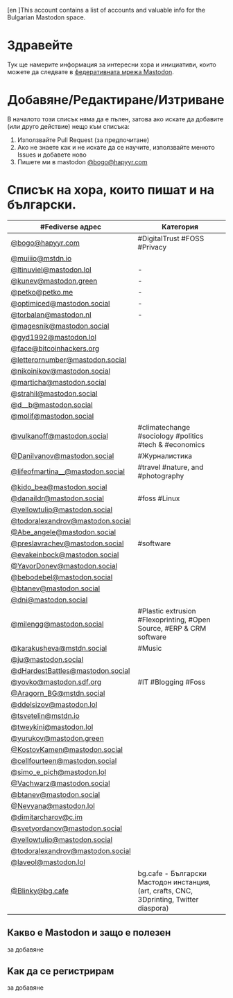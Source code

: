 [en ]This account contains a list of accounts and valuable info for the Bulgarian Mastodon space. 

# Здравейте
Тук ще намерите информация за интересни хора и инициативи, които можете да следвате в [федеративната мрежа Mastodon](https://docs.joinmastodon.org/).

# Добавянe/Редактиране/Изтриване
В началото този списък няма да е пълен, затова ако искате да добавите (или друго действие) нещо към списъка:

1. Използвайте Pull Request (за предпочитане) 
2. Aко не знаете как и не искате да се научите, използвайте менюто Issues и добавете ново
3. Пишете ми в mastodon [@bogo@hapyyr.com](https://hapyyr.com/@bogo) 


# Списък на хора, които пишат и на български.

| #Fediverse адрес  | Категория |
| ------------- | ------------- |
|[@bogo@hapyyr.com](https://hapyyr.com/@bogo) | #DigitalTrust #FOSS #Privacy|
|[@muiiio@mstdn.io](http://mstdn.io/@muiiio) | |
|[@ltinuviel@mastodon.lol](https://mastodon.lol/@ltinuviel) | - |
|[@kunev@mastodon.green](https://mastodon.green/@kunev) | - |
|[@petko@petko.me](https://petko.me/@petko) |-  |
|[@optimiced@mastodon.social](https://mastodon.social/@optimiced) | - |
|[@torbalan@mastodon.nl](https://mastodon.nl/@torbalan) |- |
|[@magesnik@mastodon.social](https://mastodon.social/@magesnik) |  |
|[@gyd1992@mastodon.lol](https://mastodon.lol/@gyd1992) |  |
|[@face@bitcoinhackers.org](https://bitcoinhackers.org/@face) |  |
|[@letterornumber@mastodon.social](https://mastodon.social/@letterornumber) |  |
|[@nikoinikov@mastodon.social](https://astodon.social/@nikoinikov)|  |
|[@marticha@mastodon.social](https://mastodon.social/@marticha) |  |
|[@strahil@mastodon.social](https://mastodon.social/@strahil) |  |
|[@d__b@mastodon.social](https://mastodon.social/@d__b)  |  |
|[@molif@mastodon.social](https://mastodon.social/@molif) |  |
|[@vulkanoff@mastodon.social](https://mastodon.social/@vulkanoff) |  #climatechange #sociology #politics #tech & #economics   |
|[@DaniIvanov@mastodon.social](https://mastodon.social/@DaniIvanov)| #Журналистика |
|[@lifeofmartina__@mastodon.social](https://mastodon.social/@lifeofmartina__)| #travel  #nature, and #photography   |
|[@kido_bea@mastodon.social](https://mastodon.social/@kido_bea)|  |
|[@danaildr@mastodon.social](https://mastodon.social/@danaildr)| #foss #Linux |
|[@yellowtulip@mastodon.social](https://mastodon.social/@yellowtulip)|  |
|[@todoralexandrov@mastodon.social](https://mastodon.social/@todoralexandrov)|  |
|[@Abe_angele@mastodon.social](https://mastodon.social/@Abe_angele)|  |
|[@preslavrachev@mastodon.social](https://mastodon.social/@preslavrachev)| #software |
|[@evakeinbock@mastodon.social](https://mastodon.social/@evakeinbock)|  |
|[@YavorDonev@mastodon.social](https://mastodon.social/@YavorDonev)|  |
|[@bebodebel@mastodon.social](https://mastodon.social/@bebodebel)|  |
|[@btanev@mastodon.social](https://mastodon.social/@btanev)|  |
|[@dni@mastodon.social](https://mastodon.social@dni)|  |
|[@milengg@mastodon.social](https://mastodon.social/@milengg)| #Plastic extrusion #Flexoprinting, #Open Source, #ERP & CRM software|
|[@karakusheva@mstdn.social](https://mstdn.social/@karakusheva)| #Music|
|[@ju@mastodon.social](https://mastodon.social/@ju)||
|[@dHardestBattles@mastodon.social](https://mastodon.social/@dHardestBattles)||
|[@yovko@mastodon.sdf.org](https://mastodon.sdf.org/@yovko)|#IT #Blogging #Foss|
|[@Aragorn_BG@mstdn.social](https://mstdn.social/@Aragorn_BG)||
|[@ddelsizov@mastodon.lol ](https://mastodon.lol/@ddelsizov)||
|[@tsvetelin@mstdn.io](https://mstdn.io/@tsvetelin)||
|[@tweykini@mastodon.lol](https://mastodon.lol/@tweykini)||
|[@yurukov@mastodon.green](https://mastodon.green/@yurukov)||
|[@KostovKamen@mastodon.social](https://mastodon.social/@KostovKamen)||
|[@cellfourteen@mastodon.social](https://mastodon.social/@cellfourteen)||
|[@simo_e_pich@mastodon.lol](https://mastodon.lol/@simo_e_pich)||
|[@Vachwarz@mastodon.social](https://mastodon.social/@Vachwarz)||
|[@btanev@mastodon.social](https://mastodon.social/@btanev)||
|[@Nevyana@mastodon.lol](https://mastodon.lol/@Nevyana)||
|[@dimitarcharov@c.im](https://c.im/@dimitarcharov)||
|[@svetyordanov@mastodon.social](https://mastodon.social/@svetyordanov)||
|[@yellowtulip@mastodon.social](https://mastodon.social/@yellowtulip)||
|[@todoralexandrov@mastodon.social](https://mastodon.social/@todoralexandrov)||
|[@laveol@mastodon.lol](https://mastodon.lol/@laveol)||
|[@Blinky@bg.cafe](https://bg.cafe/web/@Blinky)|bg.cafe - Български Мастодон инстанция, (art, crafts, CNC, 3Dprinting, Twitter diaspora) |


## Какво е Mаstodon и защо е полезен
за добавяне

## Kак да се регистрирам
за добавяне
